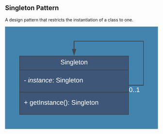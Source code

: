 ## Singleton Pattern

A design pattern that restricts the instantiation of a class to one.

![](../.images/Singleton.png)